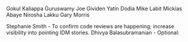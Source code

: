 
Gokul Kaliappa Guruswamy
Joe Gividen
Yatin Dodia
Mike Labit
Mickias Abaye
Nirosha Lakku
Gary Morris

Stephanie Smith - To confirm code reviews are happening; increase visibility into pointing IDM stories.
Dhivya Balasubramanian - Optional:
